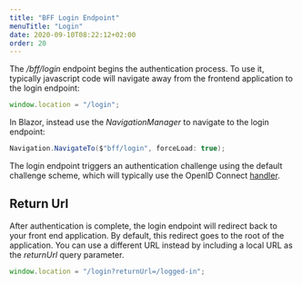 ```yaml
---
title: "BFF Login Endpoint"
menuTitle: "Login"
date: 2020-09-10T08:22:12+02:00
order: 20
---
```


The */bff/login* endpoint begins the authentication process. To use it, typically javascript code will navigate away from the frontend application to the login endpoint:
 
```js
window.location = "/login";
```

In Blazor, instead use the *NavigationManager* to navigate to the login endpoint:

```cs
Navigation.NavigateTo($"bff/login", forceLoad: true);
```

The login endpoint triggers an authentication challenge using the default challenge scheme, which will typically use the OpenID Connect [handler](../handlers).

## Return Url
After authentication is complete, the login endpoint will redirect back to your front end application. By default, this redirect goes to the root of the application. You can use a different URL instead by including a local URL as the *returnUrl* query parameter. 
```js
window.location = "/login?returnUrl=/logged-in";
```
